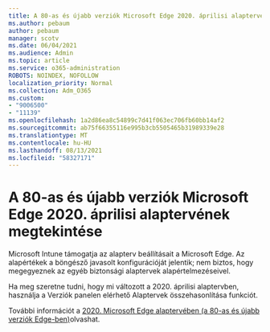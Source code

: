 ```yaml
---
title: A 80-as és újabb verziók Microsoft Edge 2020. áprilisi alaptervének megtekintése
ms.author: pebaum
author: pebaum
manager: scotv
ms.date: 06/04/2021
ms.audience: Admin
ms.topic: article
ms.service: o365-administration
ROBOTS: NOINDEX, NOFOLLOW
localization_priority: Normal
ms.collection: Adm_O365
ms.custom:
- "9006500"
- "11139"
ms.openlocfilehash: 1a2d86ea8c54899c7d41f063ec706fb60bb14af2
ms.sourcegitcommit: ab75f66355116e995b3cb5505465b31989339e28
ms.translationtype: MT
ms.contentlocale: hu-HU
ms.lasthandoff: 08/13/2021
ms.locfileid: "58327171"
---
```

# <a name="view-the-april-2020-baseline-for-microsoft-edge-versions-80-and-later"></a>A 80-as és újabb verziók Microsoft Edge 2020. áprilisi alaptervének megtekintése

Microsoft Intune támogatja az alapterv beállításait a Microsoft Edge. Az alapértékek a böngésző javasolt konfigurációját jelentik; nem biztos, hogy megegyeznek az egyéb biztonsági alaptervek alapértelmezéseivel.

Ha meg szeretne tudni, hogy mi változott a 2020. áprilisi alaptervben, használja a Verziók panelen elérhető Alaptervek összehasonlítása funkciót.

További információt a [2020. Microsoft Edge alaptervében (a 80-as és újabb verziók Edge-ben)](https://docs.microsoft.com/mem/intune/protect/security-baseline-settings-edge?pivots=edge-april-2020)olvashat.